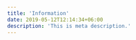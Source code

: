 ```yaml
---
title: 'Information'
date: 2019-05-12T12:14:34+06:00
description: 'This is meta description.'
---
```

